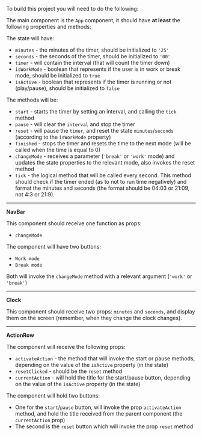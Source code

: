 
To build this project you will need to do the following:

  

The main component is the `App` component, it should have **at least** the following properties and methods:

The state will have:

-   `minutes` - the minutes of the timer, should be initialized to `'25'`
-   `seconds` - the seconds of the timer, should be initialized to `'00'`
-   `timer` - will contain the interval (that will count the timer down)
-   `isWorkMode` - boolean that represents if the user is in work or break mode, should be initialized to `true`
-   `isActive` - boolean that represents if the timer is running or not (play/pause), should be initialized to `false`

  

The methods will be:

-   `start` - starts the timer by setting an interval, and calling the `tick` method
-   `pause` - will clear the `interval` and stop the timer
-   `reset` - will pause the `timer`, and reset the state `minutes`/`seconds` (according to the `isWorkMode` property)
-   `finished` - stops the timer and resets the time to the next mode (will be called when the time is equal to 0)
-   `changeMode` - receives a parameter (`'break'` or `'work'` mode) and updates the state properties to the relevant mode, also invokes the reset method
-   `tick` - the logical method that will be called every second. This method should check if the timer ended (as to not to run time negatively) and format the minutes and seconds (the format should be 04:03 or 21:09, not 4:3 or 21:9).

  

  

----------

  

**NavBar**

  

This component should receive one function as props:

-   `changeMode`

  

The component will have two buttons:

-   `Work mode`
-   `Break mode`

  

Both will invoke the `changeMode` method with a relevant argument (`'work'` or `'break'`)

  

----------

  

**Clock**

  

This component should receive two props: `minutes` and `seconds`, and display them on the screen (remember, when they change the clock changes).

  

----------

  

**ActionRow**

  

The component will receive the following props:

-   `activateAction` - the method that will invoke the start or pause methods, depending on the value of the `isActive` property (in the state)
-   `resetClicked` - should be the `reset` method
-   `currentAction` - will hold the title for the start/pause button, depending on the value of the `isActive` property (in the state)

  

The component will hold two buttons:

-   One for the `start`/`pause` button, will invoke the prop `activateAction` method, and hold the title received from the parent component (the `currentAction` prop)
-   The second is the `reset` button which will invoke the prop `reset` method
